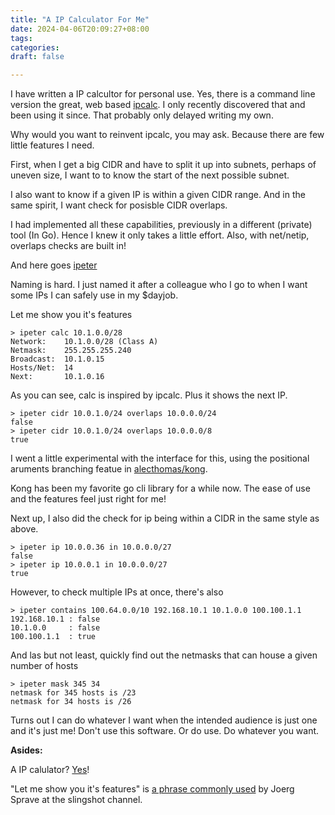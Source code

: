 ```yaml
---
title: "A IP Calculator For Me"
date: 2024-04-06T20:09:27+08:00
tags:
categories:
draft: false

---
```


I have written a IP calcultor for personal use. Yes, there is a command line
version the great, web based [ipcalc](https://jodies.de/ipcalc). I only
recently discovered that and been using it since. That probably only delayed
writing my own.

Why would you want to reinvent ipcalc, you may ask. Because there are few
little features I need.

First, when I get a big CIDR and have to split it up into subnets, perhaps of
uneven size, I want to to know the start of the next possible subnet.

I also want to know if a given IP is within a given CIDR range. And in the same
spirit, I want check for posisble CIDR overlaps.

I had implemented all these capabilities, previously in a different (private)
tool (In Go). Hence I knew it only takes a little effort. Also, with net/netip,
overlaps checks are built in!

And here goes [ipeter](https://codeberg.org/chanux/ipeter)

Naming is hard. I just named it after a colleague who I go to when I want some
IPs I can safely use in my $dayjob.

Let me show you it's features

```
> ipeter calc 10.1.0.0/28
Network:	10.1.0.0/28 (Class A)
Netmask:	255.255.255.240
Broadcast:	10.1.0.15
Hosts/Net:	14
Next:		10.1.0.16
```

As you can see, calc is inspired by ipcalc. Plus it shows the next IP.

```
> ipeter cidr 10.0.1.0/24 overlaps 10.0.0.0/24
false
> ipeter cidr 10.0.1.0/24 overlaps 10.0.0.0/8
true
```

I went a little experimental with the interface for this, using the positional aruments
branching featue in [alecthomas/kong](https://github.com/alecthomas/kong?tab=readme-ov-file#branching-positional-arguments).

Kong has been my favorite go cli library for a while now. The ease of use and
the features feel just right for me!

Next up, I also did the check for ip being within a CIDR in the same style as
above.

```
> ipeter ip 10.0.0.36 in 10.0.0.0/27
false
> ipeter ip 10.0.0.1 in 10.0.0.0/27
true
```

However, to check multiple IPs at once, there's also 

```
> ipeter contains 100.64.0.0/10 192.168.10.1 10.1.0.0 100.100.1.1
192.168.10.1 : false
10.1.0.0	 : false
100.100.1.1	 : true
```

And las but not least, quickly find out the netmasks that can house a given
number of hosts

```
> ipeter mask 345 34
netmask for 345 hosts is /23
netmask for 34 hosts is /26
```

Turns out I can do whatever I want when the intended audience is just one and
it's just me! Don't use this software. Or do use. Do whatever you want.


**Asides:**

A IP calulator? [Yes](https://www.youtube.com/watch?v=mJUtMEJdvqM)!

"Let me show you it's features" is [a phrase commonly
used](https://www.youtube.com/watch?v=qTYY2m3rtYU) by Joerg Sprave at the
slingshot channel.
